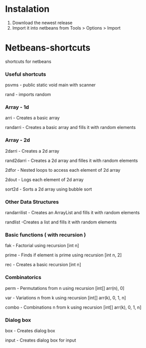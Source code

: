 # Instalation

1. Download the newest release
2. Import it into netbeans from Tools > Options > Import

# Netbeans-shortcuts
shortcuts for netbeans

### Useful shortcuts

psvms - public static void main with scanner

rand - imports random

### Array - 1d

arri - Creates a basic array

randarri - Creates a basic array and fills it with random elements

### Array - 2d

2darri - Creates a 2d array

rand2darri - Creates a 2d array and filles it with random elements

2dfor - Nested loops to access each element of 2d array

2dout - Logs each element of 2d array

sort2d - Sorts a 2d array using bubble sort

### Other Data Structures

randarrilist - Creates an ArrayList and fills it with random elements

randlist -Creates a list and fills it with random elements

### Basic functions ( with recursion )

fak - Factorial using recursion [int n]

prime - Finds if element is prime using recursion [int n, 2]

rec - Creates a basic recursion [int n]

### Combinatorics

perm - Permutations from n using recursion [int[] arr(n), 0]

var - Variations n from k using recursion [int[] arr(k), 0, 1, n]

combo - Combinations n from k using recursion [int[] arr(k), 0, 1, n]

### Dialog box
box - Creates dialog box

input - Creates dialog box for input

